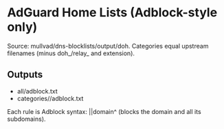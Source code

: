 # AdGuard Home Lists (Adblock-style only)

Source: mullvad/dns-blocklists/output/doh.
Categories equal upstream filenames (minus doh_/relay_ and extension).

## Outputs
- all/adblock.txt
- categories/<category>/adblock.txt

Each rule is Adblock syntax: ||domain^ (blocks the domain and all its subdomains).

